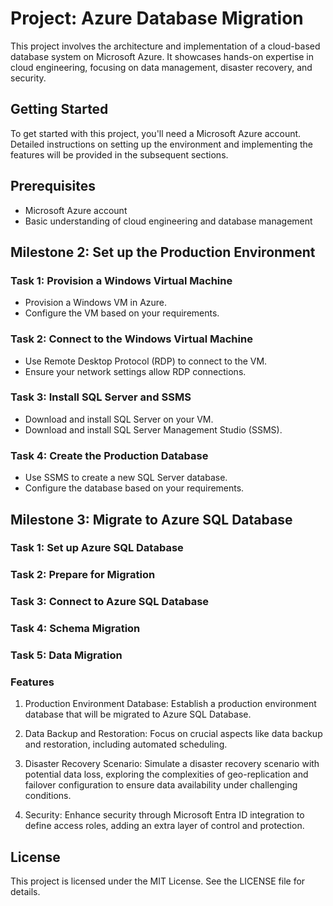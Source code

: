 # Project: Azure Database Migration
This project involves the architecture and implementation of a cloud-based database system on Microsoft Azure. It showcases hands-on expertise in cloud engineering, focusing on data management, disaster recovery, and security.

## Getting Started
To get started with this project, you'll need a Microsoft Azure account. Detailed instructions on setting up the environment and implementing the features will be provided in the subsequent sections.

## Prerequisites
- Microsoft Azure account
- Basic understanding of cloud engineering and database management

## Milestone 2: Set up the Production Environment

### Task 1: Provision a Windows Virtual Machine
- Provision a Windows VM in Azure.
- Configure the VM based on your requirements.

### Task 2: Connect to the Windows Virtual Machine
- Use Remote Desktop Protocol (RDP) to connect to the VM.
- Ensure your network settings allow RDP connections.

### Task 3: Install SQL Server and SSMS
- Download and install SQL Server on your VM.
- Download and install SQL Server Management Studio (SSMS).

### Task 4: Create the Production Database
- Use SSMS to create a new SQL Server database.
- Configure the database based on your requirements.

## Milestone 3: Migrate to Azure SQL Database

### Task 1: Set up Azure SQL Database
### Task 2: Prepare for Migration
### Task 3: Connect to Azure SQL Database
### Task 4: Schema Migration
### Task 5: Data Migration

### Features
 1. Production Environment Database: Establish a production environment database that will be migrated to Azure SQL Database.

2. Data Backup and Restoration: Focus on crucial aspects like data backup and restoration, including automated scheduling.

3. Disaster Recovery Scenario: Simulate a disaster recovery scenario with potential data loss, exploring the complexities of geo-replication and failover configuration to ensure data availability under challenging conditions.

4. Security: Enhance security through Microsoft Entra ID integration to define access roles, adding an extra layer of control and protection.


## License
This project is licensed under the MIT License. See the LICENSE file for details.